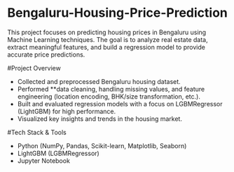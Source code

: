 # Bengaluru-Housing-Price-Prediction

This project focuses on predicting housing prices in Bengaluru using Machine Learning techniques. The goal is to analyze real estate data, extract meaningful features, and build a regression model to provide accurate price predictions.  

#Project Overview
- Collected and preprocessed Bengaluru housing dataset.  
- Performed **data cleaning, handling missing values, and feature engineering (location encoding, BHK/size transformation, etc.).  
- Built and evaluated regression models with a focus on LGBMRegressor (LightGBM) for high performance.  
- Visualized key insights and trends in the housing market.  

#Tech Stack & Tools
- Python (NumPy, Pandas, Scikit-learn, Matplotlib, Seaborn)  
- LightGBM (LGBMRegressor) 
- Jupyter Notebook
